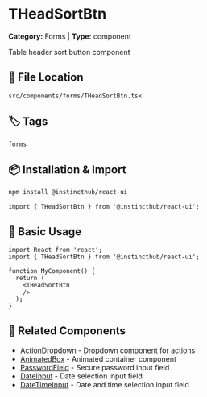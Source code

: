 # THeadSortBtn

**Category:** Forms | **Type:** component

Table header sort button component

## 📁 File Location

`src/components/forms/THeadSortBtn.tsx`

## 🏷️ Tags

`forms`

## 📦 Installation & Import

```bash
npm install @instincthub/react-ui
```

```tsx
import { THeadSortBtn } from '@instincthub/react-ui';
```

## 🚀 Basic Usage

```tsx
import React from 'react';
import { THeadSortBtn } from '@instincthub/react-ui';

function MyComponent() {
  return (
    <THeadSortBtn
    />
  );
}
```

## 🔗 Related Components

- [ActionDropdown](./ActionDropdown.md) - Dropdown component for actions
- [AnimatedBox](./AnimatedBox.md) - Animated container component
- [PasswordField](./PasswordField.md) - Secure password input field
- [DateInput](./DateInput.md) - Date selection input field
- [DateTimeInput](./DateTimeInput.md) - Date and time selection input field

